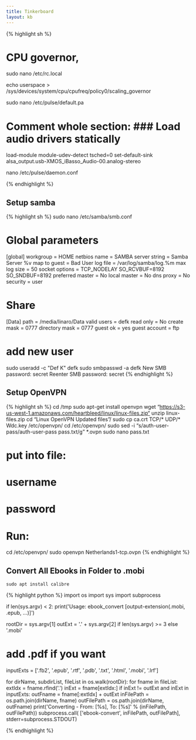 ```yaml
---
title: Tinkerboard
layout: kb
---
```


{% highlight sh %}
# CPU governor, 
sudo nano /etc/rc.local

echo userspace > /sys/devices/system/cpu/cpufreq/policy0/scaling_governor

sudo nano /etc/pulse/default.pa

# Comment whole section: ### Load audio drivers statically

load-module module-udev-detect tsched=0
set-default-sink alsa_output.usb-XMOS_iBasso_Audio-00.analog-stereo

nano /etc/pulse/daemon.conf

{% endhighlight %}

Setup samba
-----------

{% highlight sh %}
sudo nano /etc/samba/smb.conf

# Global parameters
[global]
       workgroup = HOME
       netbios name = SAMBA
       server string = Samba Server %v
       map to guest = Bad User
       log file = /var/log/samba/log.%m
       max log size = 50
       socket options = TCP_NODELAY SO_RCVBUF=8192 SO_SNDBUF=8192
       preferred master = No
       local master = No
       dns proxy = No
       security = user

# Share
[Data]
       path = /media/linaro/Data
       valid users = defk
       read only = No
       create mask = 0777
       directory mask = 0777
       guest ok = yes
       guest account = ftp
       
# add new user
sudo useradd -c "Def K" defk
sudo smbpasswd -a defk
New SMB password: secret
Reenter SMB password: secret
{% endhighlight %}

Setup OpenVPN
------------

{% highlight sh %}
cd /tmp
sudo apt-get install openvpn
wget “https://s3-us-west-1.amazonaws.com/heartbleed/linux/linux-files.zip“
unzip linux-files.zip
cd “Linux OpenVPN Updated files”/
sudo cp ca.crt TCP/* UDP/* Wdc.key /etc/openvpn/
cd /etc/openvpn/
sudo sed -i “s/auth-user-pass/auth-user-pass pass.txt/g” *.ovpn
sudo nano pass.txt
# put into file:
# username
# password

# Run:
cd /etc/openvpn/
sudo openvpn Netherlands1-tcp.ovpn
{% endhighlight %}

Convert All Ebooks in Folder to .mobi
------------

	sudo apt install calibre

{% highlight python %}
import os
import sys
import subprocess
 
if len(sys.argv) < 2:
    print('Usage: ebook_convert <root-dir> [output-extension(.mobi, .epub, ...)]')

rootDir = sys.argv[1]
outExt = '.' + sys.argv[2] if len(sys.argv) >= 3 else '.mobi'
# add .pdf if you want
inputExts = ['.fb2', '.epub', '.rtf', '.pdb', '.txt', '.html', '.mobi', '.lrf']

for dirName, subdirList, fileList in os.walk(rootDir):
    for fname in fileList:
        extIdx = fname.rfind('.')
        inExt = fname[extIdx:]
        if inExt != outExt and inExt in inputExts:
            outFname = fname[:extIdx] + outExt
            inFilePath = os.path.join(dirName, fname)
            outFilePath = os.path.join(dirName, outFname)
            print('Converting - From: [%s], To: [%s]' % (inFilePath, outFilePath))
            subprocess.call(
                ['ebook-convert', inFilePath, outFilePath],
                stderr=subprocess.STDOUT)

{% endhighlight %}
